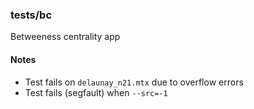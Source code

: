 ### tests/bc

Betweeness centrality app

#### Notes

- Test fails on `delaunay_n21.mtx` due to overflow errors
- Test fails (segfault) when `--src=-1`